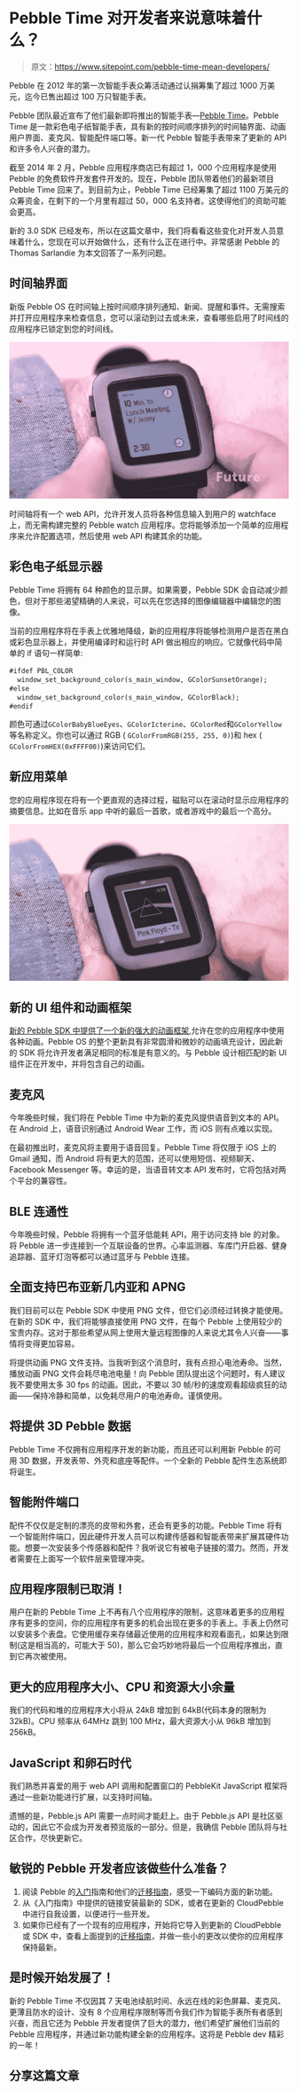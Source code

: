 # Pebble Time 对开发者来说意味着什么？

> 原文：<https://www.sitepoint.com/pebble-time-mean-developers/>

Pebble 在 2012 年的第一次智能手表众筹活动通过认捐筹集了超过 1000 万美元，迄今已售出超过 100 万只智能手表。

Pebble 团队最近宣布了他们最新即将推出的智能手表—[Pebble Time](https://www.kickstarter.com/projects/597507018/pebble-time-awesome-smartwatch-no-compromises)。Pebble Time 是一款彩色电子纸智能手表，具有新的按时间顺序排列的时间轴界面、动画用户界面、麦克风、智能配件端口等。新一代 Pebble 智能手表带来了更新的 API 和许多令人兴奋的潜力。

截至 2014 年 2 月，Pebble 应用程序商店已有超过 1，000 个应用程序是使用 Pebble 的免费软件开发套件开发的。现在，Pebble 团队带着他们的最新项目 Pebble Time 回来了。到目前为止，Pebble Time 已经筹集了超过 1100 万美元的众筹资金，在剩下的一个月里有超过 50，000 名支持者。这使得他们的资助可能会更高。

新的 3.0 SDK 已经发布，所以在这篇文章中，我们将看看这些变化对开发人员意味着什么，您现在可以开始做什么，还有什么正在进行中。非常感谢 Pebble 的 Thomas Sarlandie 为本文回答了一系列问题。

## 时间轴界面

新版 Pebble OS 在时间轴上按时间顺序排列通知、新闻、提醒和事件。无需搜索并打开应用程序来检查信息，您可以滚动到过去或未来，查看哪些启用了时间线的应用程序已锁定到您的时间线。

![New Pebble Timeline](img/dd4e10e43ead6548118bff2e0925db40.png)

时间轴将有一个 web API，允许开发人员将各种信息输入到用户的 watchface 上，而无需构建完整的 Pebble watch 应用程序。您将能够添加一个简单的应用程序来允许配置选项，然后使用 web API 构建其余的功能。

## 彩色电子纸显示器

Pebble Time 将拥有 64 种颜色的显示屏。如果需要，Pebble SDK 会自动减少颜色，但对于那些渴望精确的人来说，可以先在您选择的图像编辑器中编辑您的图像。

当前的应用程序将在手表上优雅地降级，新的应用程序将能够检测用户是否在黑白或彩色显示器上，并使用编译时和运行时 API 做出相应的响应。它就像代码中简单的 if 语句一样简单:

```
#ifdef PBL_COLOR
  window_set_background_color(s_main_window, GColorSunsetOrange);
#else
  window_set_background_color(s_main_window, GColorBlack);
#endif
```

颜色可通过`GColorBabyBlueEyes`、`GColorIcterine`、`GColorRed`和`GColorYellow`等名称定义。你也可以通过 RGB ( `GColorFromRGB(255, 255, 0)`)和 hex ( `GColorFromHEX(0xFFFF00)`)来访问它们。

## 新应用菜单

您的应用程序现在将有一个更直观的选择过程，磁贴可以在滚动时显示应用程序的摘要信息。比如在音乐 app 中听的最后一首歌，或者游戏中的最后一个高分。

![App Menu](img/d8accb0d781607c84c2c897a1498a9a0.png)

## 新的 UI 组件和动画框架

[新的 Pebble SDK 中提供了一个新的强大的动画框架](http://developer.getpebble.com/docs/c/User_Interface/Animation/),允许在您的应用程序中使用各种动画。Pebble OS 的整个更新具有非常圆滑和微妙的动画填充设计，因此新的 SDK 将允许开发者满足相同的标准是有意义的。与 Pebble 设计相匹配的新 UI 组件正在开发中，并将包含自己的动画。

## 麦克风

今年晚些时候，我们将在 Pebble Time 中为新的麦克风提供语音到文本的 API。在 Android 上，语音识别通过 Android Wear 工作，而 iOS 则有点难以实现。

在最初推出时，麦克风将主要用于语音回复。Pebble Time 将仅限于 iOS 上的 Gmail 通知，而 Android 将有更大的范围，还可以使用短信、视频聊天、Facebook Messenger 等。幸运的是，当语音转文本 API 发布时，它将包括对两个平台的兼容性。

## BLE 连通性

今年晚些时候，Pebble 将拥有一个蓝牙低能耗 API，用于访问支持 ble 的对象。将 Pebble 进一步连接到一个互联设备的世界。心率监测器、车库门开启器、健身追踪器、蓝牙灯泡等都可以通过蓝牙与 Pebble 连接。

## 全面支持巴布亚新几内亚和 APNG

我们目前可以在 Pebble SDK 中使用 PNG 文件，但它们必须经过转换才能使用。在新的 SDK 中，我们将能够直接使用 PNG 文件，在每个 Pebble 上使用较少的宝贵内存。这对于那些希望从网上使用大量远程图像的人来说尤其令人兴奋——事情将变得更加容易。

将提供动画 PNG 文件支持。当我听到这个消息时，我有点担心电池寿命。当然，播放动画 PNG 文件会耗尽电池电量！向 Pebble 团队提出这个问题时，有人建议我不要使用太多 30 fps 的动画。因此，不要以 30 帧/秒的速度观看超级疯狂的动画——保持冷静和简单，以免耗尽用户的电池寿命。谨慎使用。

## 将提供 3D Pebble 数据

Pebble Time 不仅拥有应用程序开发的新功能，而且还可以利用新 Pebble 的可用 3D 数据，开发表带、外壳和底座等配件。一个全新的 Pebble 配件生态系统即将诞生。

## 智能附件端口

配件不仅仅是定制的漂亮的皮带和外套，还会有更多的功能。Pebble Time 将有一个智能附件端口，因此硬件开发人员可以构建传感器和智能表带来扩展其硬件功能。想要一次安装多个传感器和配件？我听说它有被电子链接的潜力。然而，开发者需要在上面写一个软件层来管理冲突。

## 应用程序限制已取消！

用户在新的 Pebble Time 上不再有八个应用程序的限制，这意味着更多的应用程序有更多的空间，你的应用程序有更多的机会出现在更多的手表上。手表上仍然可以安装多个表盘。它使用缓存来存储最近使用的应用程序和观看面孔，如果达到限制(这是相当高的，可能大于 50)，那么它会巧妙地将最后一个应用程序推出，直到它再次被使用。

## 更大的应用程序大小、CPU 和资源大小余量

我们的代码和堆的应用程序大小将从 24kB 增加到 64kB(代码本身的限制为 32kB)。CPU 频率从 64MHz 跳到 100 MHz，最大资源大小从 96kB 增加到 256kB。

## JavaScript 和卵石时代

我们熟悉并喜爱的用于 web API 调用和配置窗口的 PebbleKit JavaScript 框架将通过一些新功能进行扩展，以支持时间轴。

遗憾的是，Pebble.js API 需要一点时间才能赶上。由于 Pebble.js API 是社区驱动的，因此它不会成为开发者预览版的一部分。但是，我确信 Pebble 团队将与社区合作，尽快更新它。

## 敏锐的 Pebble 开发者应该做些什么准备？

1.  阅读 Pebble 的[入门](http://developer.getpebble.com/sdk/whats-new/)指南和他们的[迁移指南](http://developer.getpebble.com/sdk/migration-guide/)，感受一下编码方面的新功能。
2.  从《入门指南》中提供的链接安装最新的 SDK，或者在更新的 CloudPebble 中进行自我设置，以便进行一些开发。
3.  如果你已经有了一个现有的应用程序，开始将它导入到更新的 CloudPebble 或 SDK 中，查看上面提到的[迁移指南](http://developer.getpebble.com/sdk/migration-guide/)，并做一些小的更改以使你的应用程序保持最新。

## 是时候开始发展了！

新的 Pebble Time 不仅因其 7 天电池续航时间、永远在线的彩色屏幕、麦克风、更薄且防水的设计、没有 8 个应用程序限制等而令我们作为智能手表所有者感到兴奋，而且它还为 Pebble 开发者提供了巨大的潜力，他们希望扩展他们当前的 Pebble 应用程序，并通过新功能构建全新的应用程序。这将是 Pebble dev 精彩的一年！

## 分享这篇文章